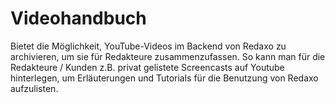 # Videohandbuch
Bietet die Möglichkeit, YouTube-Videos im Backend von Redaxo zu archivieren, um sie für Redakteure zusammenzufassen.
So kann man für die Redakteure / Kunden z.B. privat gelistete Screencasts auf Youtube hinterlegen, um Erläuterungen und Tutorials für die Benutzung von Redaxo aufzulisten.

